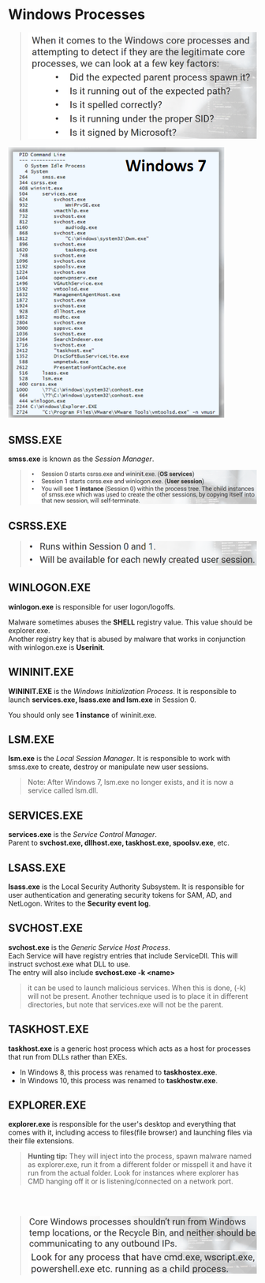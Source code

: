 # Windows Processes

>![alt text](images/image-3.png)

![alt text](images/image-1.png)


## **SMSS.EXE**
**smss.exe** is known as the *Session Manager*.

>![alt text](images/image.png)


## **CSRSS.EXE**
>![alt text](images/image-2.png)


## **WINLOGON.EXE**

**winlogon.exe** is responsible for user logon/logoffs.

Malware sometimes abuses the **SHELL** registry value. This value should be explorer.exe.  
Another registry key that is abused by malware that works in conjunction with winlogon.exe is **Userinit**.


## **WININIT.EXE**

**WININIT.EXE** is the *Windows Initialization Process*. It is responsible to launch **services.exe, lsass.exe and lsm.exe** in Session 0.

You should only see **1 instance** of wininit.exe.


## **LSM.EXE**

**lsm.exe** is the *Local Session Manager*. It is responsible to work with smss.exe to create, destroy or manipulate new user sessions.
> Note: After Windows 7, lsm.exe no longer exists, and it is now a service called lsm.dll.


##  **SERVICES.EXE**

**services.exe** is the *Service Control Manager*.     
Parent to **svchost.exe, dllhost.exe, taskhost.exe, spoolsv.exe**, etc.


## **LSASS.EXE** 

**lsass.exe** is the Local Security Authority Subsystem. It is responsible for user authentication and generating security tokens for SAM, AD, and NetLogon. Writes to the **Security event log**.

## **SVCHOST.EXE** 

**svchost.exe** is the *Generic Service Host Process*.  
Each Service will have registry entries that include ServiceDll. This will instruct svchost.exe what DLL to use.   
The entry will also include **svchost.exe -k \<name>**

>it can be used to launch malicious services. When this is done, (-k) will not be present. Another technique used is to place it in different directories, but note that services.exe will not be the parent.

## **TASKHOST.EXE**
**taskhost.exe** is a generic host process which acts as a host for processes that run from DLLs rather than EXEs.  
- In Windows 8, this process was renamed to **taskhostex.exe**.
- In Windows 10, this process was renamed to **taskhostw.exe**.

## **EXPLORER.EXE**
**explorer.exe** is responsible for the user's desktop and everything that comes with it, including access to files(file browser) and launching files via their file extensions.

>**Hunting tip:** They will inject into the process, spawn malware named as explorer.exe, run it from a different folder or misspell it and have it run from the actual folder. Look for instances where explorer has CMD hanging off it or is listening/connected on a network port.    
   

<br><br>

 >![alt text](images/image-7.png)
 >![alt text](images/image-6.png)



